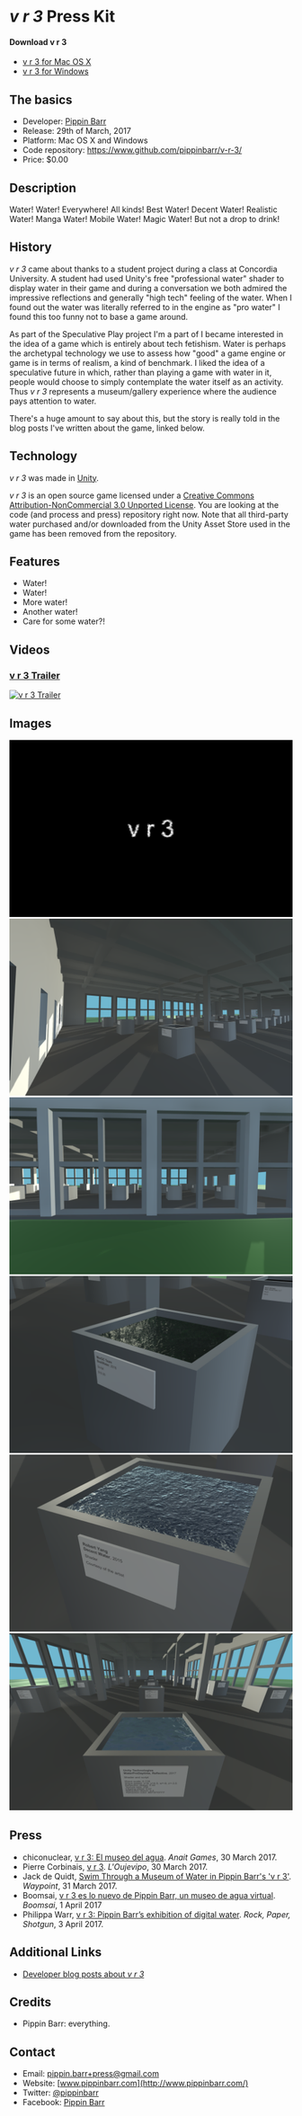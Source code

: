 # *v r 3* Press Kit

#### Download v r 3
* [v r 3 for Mac OS X](https://github.com/pippinbarr/v-r-3/releases/download/v1.0/vr3-mac.zip)
* [v r 3 for Windows](https://github.com/pippinbarr/v-r-3/releases/download/v1.0/vr3-windows.zip)


## The basics

* Developer: [Pippin Barr](http://www.pippinbarr.com/)
* Release: 29th of March, 2017
* Platform: Mac OS X and Windows
* Code repository: https://www.github.com/pippinbarr/v-r-3/
* Price: $0.00

## Description

Water! Water! Everywhere! All kinds! Best Water! Decent Water! Realistic Water! Manga Water! Mobile Water! Magic Water! But not a drop to drink!

## History

*v r 3* came about thanks to a student project during a class at Concordia University. A student had used Unity's free "professional water" shader to display water in their game and during a conversation we both admired the impressive reflections and generally "high tech" feeling of the water. When I found out the water was literally referred to in the engine as "pro water" I found this too funny not to base a game around.

As part of the Speculative Play project I'm a part of I became interested in the idea of a game which is entirely about tech fetishism. Water is perhaps the archetypal technology we use to assess how "good" a game engine or game is in terms of realism, a kind of benchmark. I liked the idea of a speculative future in which, rather than playing a game with water in it, people would choose to simply contemplate the water itself as an activity. Thus *v r 3* represents a museum/gallery experience where the audience pays attention to water.

There's a huge amount to say about this, but the story is really told in the blog posts I've written about the game, linked below.



## Technology

*v r 3* was made in [Unity](http://unity3d.com).

*v r 3* is an open source game licensed under a [Creative Commons Attribution-NonCommercial 3.0 Unported License](http://creativecommons.org/licenses/by-nc/3.0/). You are looking at the code (and process and press) repository right now. Note that all third-party water purchased and/or downloaded from the Unity Asset Store used in the game has been removed from the repository.

## Features

* Water!
* Water!
* More water!
* Another water!
* Care for some water?!

## Videos

### [v r 3 Trailer](https://www.youtube.com/watch?v=20YTk95kG34)

[![v r 3 Trailer](https://img.youtube.com/vi/20YTk95kG34/0.jpg)](https://www.youtube.com/watch?v=20YTk95kG34)

## Images

![Title](images/Title.png) ![Full Room](images/Full%20Room.png) ![Through Windows](images/Through%20Windows.png) ![Best Water](images/Best%20Water.png) ![Decent Water](images/Decent%20Water.png) ![Unity Building](images/Unity%20Building.png)

## Press
* chiconuclear, [v r 3: El museo del agua](http://www.anaitgames.com/articulos/v-r-3-pippin-barr). *Anait Games*, 30 March 2017.
* Pierre Corbinais, [v r 3](http://oujevipo.fr/non-classe/5988-v-r-3/). *L'Oujevipo*, 30 March 2017.
* Jack de Quidt, [Swim Through a Museum of Water in Pippin Barr's 'v r 3'](https://waypoint.vice.com/en_us/article/swim-through-a-museum-of-water-in-pippin-barrs-v-r-3). *Waypoint*, 31 March 2017.
* Boomsai, [v r 3 es lo nuevo de Pippin Barr, un museo de agua virtual](http://boomsai.com/v-r-3-lo-nuevo-pippin-barr-museo-agua-virtual). *Boomsai*, 1 April 2017
* Philippa Warr, [v r 3: Pippin Barr’s exhibition of digital water](https://www.rockpapershotgun.com/2017/04/03/v-r-3-digital-water/). *Rock, Paper, Shotgun*, 3 April 2017.


## Additional Links

* [Developer blog posts about *v r 3*](http://www.pippinbarr.com/tag/v-r-3?order=asc)

## Credits

* Pippin Barr: everything.

## Contact

* Email: [pippin.barr+press@gmail.com](mailto:pippin.barr+press@gmail.com)
* Website: [www.pippinbarr.com](http://www.pippinbarr.com/)
* Twitter: [@pippinbarr](https://www.twitter.com/pippinbarr)
* Facebook: [Pippin Barr](http://www.facebook.com/pippin.barr)
